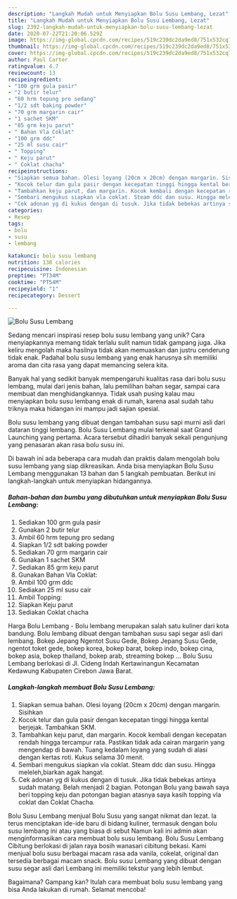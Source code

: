 ```yaml
---
description: "Langkah Mudah untuk Menyiapkan Bolu Susu Lembang, Lezat"
title: "Langkah Mudah untuk Menyiapkan Bolu Susu Lembang, Lezat"
slug: 2392-langkah-mudah-untuk-menyiapkan-bolu-susu-lembang-lezat
date: 2020-07-22T21:20:06.529Z
image: https://img-global.cpcdn.com/recipes/519c239dc2da9ed8/751x532cq70/bolu-susu-lembang-foto-resep-utama.jpg
thumbnail: https://img-global.cpcdn.com/recipes/519c239dc2da9ed8/751x532cq70/bolu-susu-lembang-foto-resep-utama.jpg
cover: https://img-global.cpcdn.com/recipes/519c239dc2da9ed8/751x532cq70/bolu-susu-lembang-foto-resep-utama.jpg
author: Paul Carter
ratingvalue: 4.7
reviewcount: 13
recipeingredient:
- "100 grm gula pasir"
- "2 butir telur"
- "60 hrm tepung pro sedang"
- "1/2 sdt baking powder"
- "70 grm margarin cair"
- "1 sachet SKM"
- "85 grm keju parut"
- " Bahan Vla Coklat"
- "100 grm ddc"
- "25 ml susu cair"
- " Topping"
- " Keju parut"
- " Coklat chacha"
recipeinstructions:
- "Siapkan semua bahan. Olesi loyang (20cm x 20cm) dengan margarin. Sisihkan"
- "Kocok telur dan gula pasir dengan kecepatan tinggi hingga kental berjejak. Tambahkan SKM."
- "Tambahkan keju parut, dan margarin. Kocok kembali dengan kecepatan rendah hingga tercampur rata. Pastikan tidak ada cairan margarin yang mengendap di bawah. Tuang kedalam loyang yang sudah di alasi dengan kertas roti. Kukus selama 30 menit."
- "Sembari mengukus siapkan vla coklat. Steam ddc dan susu. Hingga meleleh,biarkan agak hangat."
- "Cek adonan yg di kukus dengan di tusuk. Jika tidak bebekas artinya sudah matang. Belah menjadi 2 bagian. Potongan Bolu yang bawah saya beri topping keju dan potongan bagian atasnya saya kasih topping vla coklat dan Coklat Chacha."
categories:
- Resep
tags:
- bolu
- susu
- lembang

katakunci: bolu susu lembang 
nutrition: 138 calories
recipecuisine: Indonesian
preptime: "PT34M"
cooktime: "PT54M"
recipeyield: "1"
recipecategory: Dessert

---
```



![Bolu Susu Lembang](https://img-global.cpcdn.com/recipes/519c239dc2da9ed8/751x532cq70/bolu-susu-lembang-foto-resep-utama.jpg)

Sedang mencari inspirasi resep bolu susu lembang yang unik? Cara menyiapkannya memang tidak terlalu sulit namun tidak gampang juga. Jika keliru mengolah maka hasilnya tidak akan memuaskan dan justru cenderung tidak enak. Padahal bolu susu lembang yang enak harusnya sih memiliki aroma dan cita rasa yang dapat memancing selera kita.

Banyak hal yang sedikit banyak mempengaruhi kualitas rasa dari bolu susu lembang, mulai dari jenis bahan, lalu pemilihan bahan segar, sampai cara membuat dan menghidangkannya. Tidak usah pusing kalau mau menyiapkan bolu susu lembang enak di rumah, karena asal sudah tahu triknya maka hidangan ini mampu jadi sajian spesial.

Bolu susu lembang yang dibuat dengan tambahan susu sapi murni asli dari dataran tinggi lembang. Bolu Susu Lembang mulai terkenal saat Grand Launching yang pertama. Acara tersebut dihadiri banyak sekali pengunjung yang penasaran akan rasa bolu susu ini.


Di bawah ini ada beberapa cara mudah dan praktis dalam mengolah bolu susu lembang yang siap dikreasikan. Anda bisa menyiapkan Bolu Susu Lembang menggunakan 13 bahan dan 5 langkah pembuatan. Berikut ini langkah-langkah untuk menyiapkan hidangannya.

<!--inarticleads1-->

##### Bahan-bahan dan bumbu yang dibutuhkan untuk menyiapkan Bolu Susu Lembang:

1. Sediakan 100 grm gula pasir
1. Gunakan 2 butir telur
1. Ambil 60 hrm tepung pro sedang
1. Siapkan 1/2 sdt baking powder
1. Sediakan 70 grm margarin cair
1. Gunakan 1 sachet SKM
1. Sediakan 85 grm keju parut
1. Gunakan  Bahan Vla Coklat:
1. Ambil 100 grm ddc
1. Sediakan 25 ml susu cair
1. Ambil  Topping:
1. Siapkan  Keju parut
1. Sediakan  Coklat chacha


Harga Bolu Lembang - Bolu lembang merupakan salah satu kuliner dari kota bandung. Bolu lembang dibuat dengan tambahan susu sapi segar asli dari lembang. Bokep Jepang Ngentot Susu Gede, Bokep Jepang Susu Gede, ngentot toket gede, bokep korea, bokep barat, bokep indo, bokep cina, bokep asia, bokep thailand, bokep arab, streaming bokep … Bolu Susu Lembang berlokasi di Jl. Cideng Indah Kertawinangun Kecamatan Kedawung Kabupaten Cirebon Jawa Barat. 

<!--inarticleads2-->

##### Langkah-langkah membuat Bolu Susu Lembang:

1. Siapkan semua bahan. Olesi loyang (20cm x 20cm) dengan margarin. Sisihkan
1. Kocok telur dan gula pasir dengan kecepatan tinggi hingga kental berjejak. Tambahkan SKM.
1. Tambahkan keju parut, dan margarin. Kocok kembali dengan kecepatan rendah hingga tercampur rata. Pastikan tidak ada cairan margarin yang mengendap di bawah. Tuang kedalam loyang yang sudah di alasi dengan kertas roti. Kukus selama 30 menit.
1. Sembari mengukus siapkan vla coklat. Steam ddc dan susu. Hingga meleleh,biarkan agak hangat.
1. Cek adonan yg di kukus dengan di tusuk. Jika tidak bebekas artinya sudah matang. Belah menjadi 2 bagian. Potongan Bolu yang bawah saya beri topping keju dan potongan bagian atasnya saya kasih topping vla coklat dan Coklat Chacha.


Bolu Susu Lembang menjual Bolu Susu yang sangat nikmat dan lezat. Ia terus menciptakan ide-ide baru di bidang kuliner, termasuk dengan bolu susu lembang ini atau yang biasa di sebut Namun kali ini admin akan menginformasikan cara membuat bolu susu lembang. Bolu Susu Lembang Cibitung berlokasi di jalan raya bosih wanasari cibitung bekasi. Kami menjual bolu susu berbagai macam rasa ada vanila, cokelat, original dan tersedia berbagai macam snack. Bolu susu Lembang yang dibuat dengan susu segar asli dari Lembang ini memiliki tekstur yang lebih lembut. 

Bagaimana? Gampang kan? Itulah cara membuat bolu susu lembang yang bisa Anda lakukan di rumah. Selamat mencoba!
